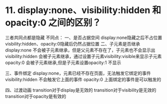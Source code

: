 # 11. display:none、visibility:hidden 和 opacity:0 之间的区别？
三者共同点都是隐藏
不同点：
一、是否占据空间 display:none隐藏之后不占位置 visbility:hidden、opacity:0隐藏后仍然占据位置
二、子元素是否继承
display:none 不会被子元素继承，但是父元素不存在了，子元素也不会显示出
visibility:hidden 会被子元素继承，通过设置子元素visibility:visible来显示子元素
opacity:0 会被子元素继承,但是子元素设置opacity:1 不显示

三、事件绑定
display:none，元素已经不存在页面，无法触发它绑定的事件
visibility:hidden 不会触发它上面的事件
opacity:0 上面绑定的事件是可以触发的

四、过渡动画
transition对于display是无效的
transition对于visibility是无效的
transition对于opacity是有效的
